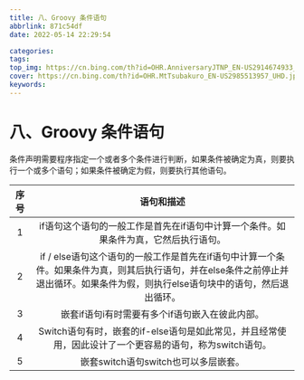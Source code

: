 ```yaml
---
title: 八、Groovy 条件语句
abbrlink: 871c54df
date: 2022-05-14 22:29:54

categories:
tags:
top_img: https://cn.bing.com/th?id=OHR.AnniversaryJTNP_EN-US2914674933_UHD.jpg
cover: https://cn.bing.com/th?id=OHR.MtTsubakuro_EN-US2985513957_UHD.jpg
keywords:  
---
```

# 八、Groovy 条件语句

条件声明需要程序指定一个或者多个条件进行判断，如果条件被确定为真，则要执行一个或多个语句；如果条件被确定为假，则要执行其他语句。

| 序号 |                          语句和描述                          |
| :--: | :----------------------------------------------------------: |
|  1   | if语句这个语句的一般工作是首先在if语句中计算一个条件。如果条件为真，它然后执行语句。 |
|  2   | if / else语句这个语句的一般工作是首先在if语句中计算一个条件。如果条件为真，则其后执行语句，并在else条件之前停止并退出循环。如果条件为假，则执行else语句块中的语句，然后退出循环。 |
|  3   |       嵌套if语句i有时需要有多个if语句嵌入在彼此内部。        |
|  4   | Switch语句有时，嵌套的if-else语句是如此常见，并且经常使用，因此设计了一个更容易的语句，称为switch语句。 |
|  5   |             嵌套switch语句switch也可以多层嵌套。             |